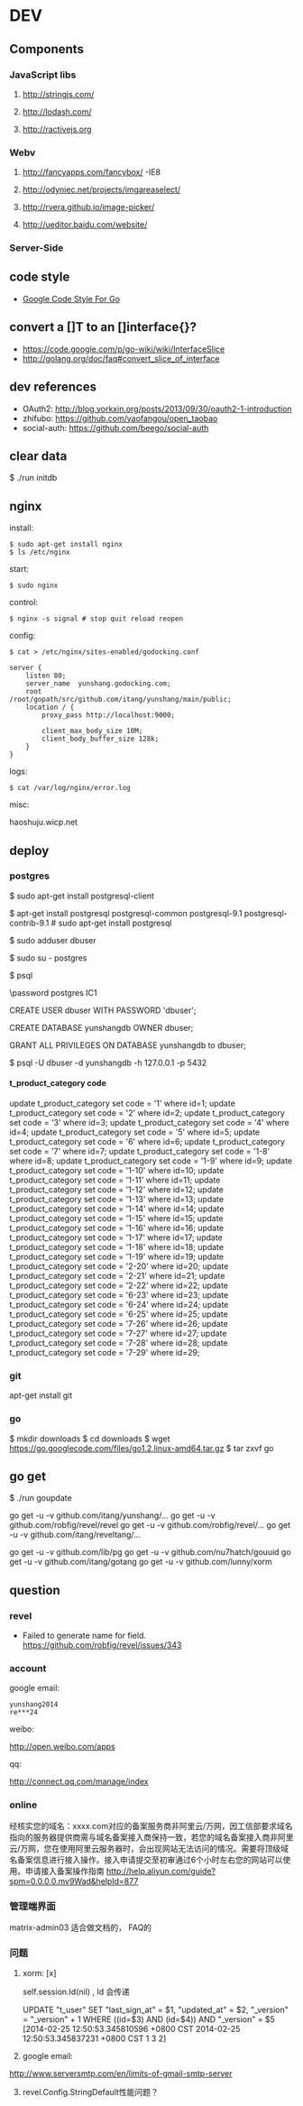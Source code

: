 DEV
===

## Components

### JavaScript libs

1. <http://stringjs.com/>

2. <http://lodash.com/>

3. <http://ractivejs.org>

### Webv

1. <http://fancyapps.com/fancybox/>  -IE8

2. <http://odyniec.net/projects/imgareaselect/>

3. <http://rvera.github.io/image-picker/>

4. <http://ueditor.baidu.com/website/>

### Server-Side

## code style

* [Google Code Style For Go](https://code.google.com/p/go-wiki/wiki/Style "google")

## convert a []T to an []interface{}?
* https://code.google.com/p/go-wiki/wiki/InterfaceSlice
* http://golang.org/doc/faq#convert_slice_of_interface

## dev references

* OAuth2: http://blog.yorkxin.org/posts/2013/09/30/oauth2-1-introduction
* zhifubo: https://github.com/yaofangou/open_taobao
* social-auth: https://github.com/beego/social-auth

## clear data

$ ./run initdb

## nginx

install:

    $ sudo apt-get install nginx
    $ ls /etc/nginx

start:

    $ sudo nginx

control:

    $ nginx -s signal # stop quit reload reopen

config:

    $ cat > /etc/nginx/sites-enabled/godocking.conf

    server {
        listen 80;
        server_name  yunshang.godocking.com;
        root         /root/gopath/src/github.com/itang/yunshang/main/public;
        location / {
            proxy_pass http://localhost:9000;

            client_max_body_size 10M;
            client_body_buffer_size 128k;
        }
    }

logs:

    $ cat /var/log/nginx/error.log


misc:

haoshuju.wicp.net

## deploy

### postgres

$ sudo apt-get install postgresql-client

$ apt-get install postgresql postgresql-common postgresql-9.1 postgresql-contrib-9.1 # sudo apt-get install postgresql

$ sudo adduser dbuser

$ sudo su - postgres

$ psql

  \password postgres
  IC1

  CREATE USER dbuser WITH PASSWORD 'dbuser';

  CREATE DATABASE yunshangdb OWNER dbuser;

  GRANT ALL PRIVILEGES ON DATABASE yunshangdb to dbuser;

$ psql -U dbuser -d yunshangdb -h 127.0.0.1 -p 5432

#### t_product_category code

update t_product_category set code = '1' where id=1;
update t_product_category set code = '2' where id=2;
update t_product_category set code = '3' where id=3;
update t_product_category set code = '4' where id=4;
update t_product_category set code = '5' where id=5;
update t_product_category set code = '6' where id=6;
update t_product_category set code = '7' where id=7;
update t_product_category set code = '1-8' where id=8;
update t_product_category set code = '1-9' where id=9;
update t_product_category set code = '1-10' where id=10;
update t_product_category set code = '1-11' where id=11;
update t_product_category set code = '1-12' where id=12;
update t_product_category set code = '1-13' where id=13;
update t_product_category set code = '1-14' where id=14;
update t_product_category set code = '1-15' where id=15;
update t_product_category set code = '1-16' where id=16;
update t_product_category set code = '1-17' where id=17;
update t_product_category set code = '1-18' where id=18;
update t_product_category set code = '1-19' where id=19;
update t_product_category set code = '2-20' where id=20;
update t_product_category set code = '2-21' where id=21;
update t_product_category set code = '2-22' where id=22;
update t_product_category set code = '6-23' where id=23;
update t_product_category set code = '6-24' where id=24;
update t_product_category set code = '6-25' where id=25;
update t_product_category set code = '7-26' where id=26;
update t_product_category set code = '7-27' where id=27;
update t_product_category set code = '7-28' where id=28;
update t_product_category set code = '7-29' where id=29;


### git

apt-get install git

### go

$ mkdir downloads
$ cd downloads
$ wget https://go.googlecode.com/files/go1.2.linux-amd64.tar.gz
$ tar zxvf go


## go get

$ ./run goupdate

go get -u -v github.com/itang/yunshang/...
go get -u -v github.com/robfig/revel/revel
go get -u -v github.com/robfig/revel/...
go get -u -v github.com/itang/reveltang/...

go get -u -v github.com/lib/pg
go get -u -v github.com/nu7hatch/gouuid
go get -u -v github.com/itang/gotang
go get -u -v github.com/lunny/xorm

## question

### revel

* Failed to generate name for field. https://github.com/robfig/revel/issues/343

### account

google email:

    yunshang2014
    re***24

weibo:

http://open.weibo.com/apps

qq:

http://connect.qq.com/manage/index


### online

经核实您的域名：xxxx.com对应的备案服务商非阿里云/万网，因工信部要求域名指向的服务器提供商需与域名备案接入商保持一致，若您的域名备案接入商非阿里云/万网，您在使用阿里云服务器时，会出现网站无法访问的情况。需要将顶级域名备案信息进行接入操作。接入申请提交至初审通过6个小时左右您的网站可以使用。申请接入备案操作指南
<http://help.aliyun.com/guide?spm=0.0.0.0.mv9Wad&helpId=877>


### 管理端界面

matrix-admin03 适合做文档的， FAQ的


### 问题

1. xorm: [x]

    self.session.Id(nil) , Id 会传递

    UPDATE "t_user" SET "last_sign_at" = $1, "updated_at" = $2, "_version" = "_version" + 1 WHERE ((id=$3) AND (id=$4)) AND "_version" = $5
[2014-02-25 12:50:53.345810596 +0800 CST 2014-02-25 12:50:53.345837231 +0800 CST 1 3 2]

2. google email:

<http://www.serversmtp.com/en/limits-of-gmail-smtp-server>

3. revel.Config.StringDefault性能问题？
